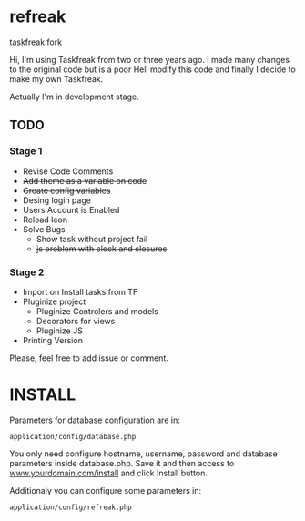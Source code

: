 refreak
=======

taskfreak fork

Hi, I'm using Taskfreak from two or three years ago. I made many changes to the original code but is a poor Hell modify this code and finally I decide to make my own Taskfreak.

Actually I'm in development stage.

TODO
----


### Stage 1

+ Revise Code Comments
+ ~~Add theme as a variable on code~~
+ ~~Create config variables~~
+ Desing login page
+ Users Account is Enabled
+ ~~Reload Icon~~
+ Solve Bugs
    + Show task without project fail
    + ~~js problem with clock and closures~~

### Stage 2
+ Import on Install tasks from TF
+ Pluginize project
    + Pluginize Controlers and models
    + Decorators for views
    + Pluginize JS
+ Printing Version

Please, feel free to add issue or comment.

INSTALL
=======
Parameters for database configuration are in:

    application/config/database.php

You only need configure hostname, username, password and database parameters inside database.php. Save it and 
then access to www.yourdomain.com/install and click Install button.

Additionaly you can configure some parameters in:

    application/config/refreak.php